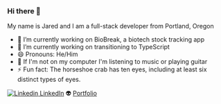 ### Hi there 👋

My name is Jared and I am a full-stack developer from Portland, Oregon

- 🔭 I’m currently working on BioBreak, a biotech stock tracking app
- 🌱 I’m currently working on transitioning to TypeScript
- 😄 Pronouns: He/Him
- 🎸 If I'm not on my computer I'm listening to music or playing guitar
- ⚡ Fun fact: The horseshoe crab has ten eyes, including at least six distinct types of eyes.

[![Linkedin](https://i.stack.imgur.com/gVE0j.png) LinkedIn](https://www.linkedin.com/in/jared-mumaw-9395a6243/) 👽 [Portfolio](https://professorjrod.github.io/#/)
<!--
**professorjrod/professorjrod** is a ✨ _special_ ✨ repository because its `README.md` (this file) appears on your GitHub profile.

Here are some ideas to get you started:

- 🔭 I’m currently working on ...
- 🌱 I’m currently learning ...
- 👯 I’m looking to collaborate on ...
- 🤔 I’m looking for help with ...
- 💬 Ask me about ...
- 📫 How to reach me: ...
- 😄 Pronouns: ...
- ⚡ Fun fact: ...
-->
